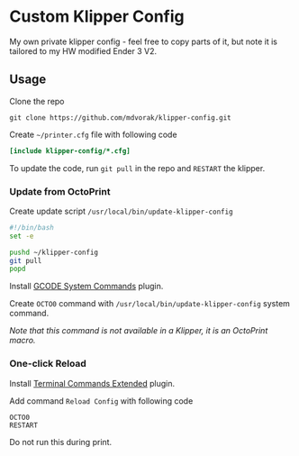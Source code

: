 # Custom Klipper Config

My own private klipper config - feel free to copy parts of it, but note it is tailored to my HW modified Ender 3 V2.

## Usage

Clone the repo

```shell
git clone https://github.com/mdvorak/klipper-config.git
```

Create `~/printer.cfg` file with following code

```ini
[include klipper-config/*.cfg]
```

To update the code, run `git pull` in the repo and `RESTART` the klipper.

### Update from OctoPrint

Create update script `/usr/local/bin/update-klipper-config`

```sh
#!/bin/bash
set -e

pushd ~/klipper-config
git pull
popd
```

Install [GCODE System Commands](https://github.com/kantlivelong/OctoPrint-GCodeSystemCommands) plugin.

Create `OCTO0` command with `/usr/local/bin/update-klipper-config` system command.

_Note that this command is not available in a Klipper, it is an OctoPrint macro._

### One-click Reload

Install [Terminal Commands Extended](https://github.com/jneilliii/OctoPrint-TerminalCommandsExtended) plugin.

Add command `Reload Config` with following code

```gcode
OCTO0
RESTART
```

Do not run this during print.
